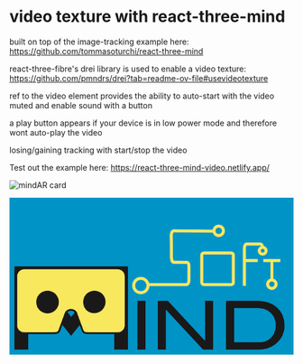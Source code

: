 # video texture with react-three-mind
built on top of the image-tracking example here: https://github.com/tommasoturchi/react-three-mind

react-three-fibre's drei library is used to enable a video texture:
https://github.com/pmndrs/drei?tab=readme-ov-file#usevideotexture

ref to the video element provides the ability to auto-start with the video muted and enable sound with a button

a play button appears if your device is in low power mode and therefore wont auto-play the video

losing/gaining tracking with start/stop the video

Test out the example here: https://react-three-mind-video.netlify.app/

![mindAR card]([https://github.com/amcc/react-three-mind-video/blob/main/src/assets/target.png?raw=true](https://github.com/amcc/react-three-mind-video/blob/main/src/assets/target.png?raw=true))

![alt text](https://github.com/amcc/react-three-mind-video/blob/main/src/assets/target.png?raw=true)

